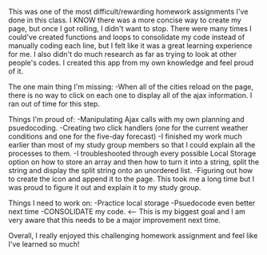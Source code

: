 This was one of the most difficult/rewarding homework assignments I've done in this class. I KNOW there was a more concise way to create my page, but once I got rolling, I didn't want to stop. There were many times I could've created functions and loops to consolidate my code instead of manually coding each line, but I felt like it was a great learning experience for me. I also didn't do much research as far as trying to look at other people's codes. I created this app from my own knowledge and feel proud of it.

The one main thing I'm missing: -When all of the cities reload on the page, there is no way to click on each one to display all of the ajax information. I ran out of time for this step.

Things I'm proud of: -Manipulating Ajax calls with my own planning and psuedocoding. -Creating two click handlers (one for the current weather conditions and one for the five-day forecast) -I finished my work much earlier than most of my study group members so that I could explain all the processes to them. -I troubleshooted through every possible Local Storage option on how to store an array and then how to turn it into a string, split the string and display the split string onto an unordered list. -Figuring out how to create the icon and append it to the page. This took me a long time but I was proud to figure it out and explain it to my study group.

Things I need to work on: -Practice local storage -Psuedocode even better next time -CONSOLIDATE my code. <-- This is my biggest goal and I am very aware that this needs to be a major improvement next time.

Overall, I really enjoyed this challenging homework assignment and feel like I've learned so much!
